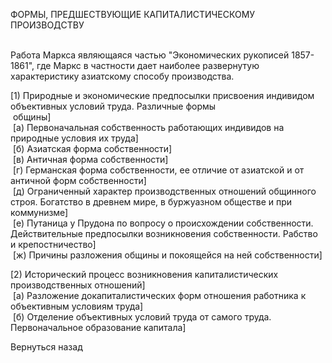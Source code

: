 
ФОРМЫ, ПРЕДШЕСТВУЮЩИЕ КАПИТАЛИСТИЧЕСКОМУ ПРОИЗВОДСТВУ  
 

Работа Маркса являющаяся частью "Экономических рукописей 1857-1861", где Маркс в частности дает наиболее развернутую характеристику азиатскому способу производства.

[1) Природные и экономические предпосылки присвоения индивидом объективных условий труда. Различные формы  
 общины]  
 [a) Первоначальная собственность работающих индивидов на природные условия их труда]  
 [б) Азиатская форма собственности]  
 [в) Античная форма собственности]  
 [г) Германская форма собственности, ее отличие от азиатской и от античной форм собственности]  
 [д) Ограниченный характер производственных отношений общинного строя. Богатство в древнем мире, в буржуазном обществе и при коммунизме]  
 [е) Путаница у Прудона по вопросу о происхождении собственности. Действительные предпосылки возникновения собственности. Рабство и крепостничество]  
 [ж) Причины разложения общины и покоящейся на ней собственности] 

[2) Исторический процесс возникновения капиталистических производственных отношений]  
 [а) Разложение докапиталистических форм отношения работника к объективным условиям труда]  
 [б) Отделение объективных условий труда от самого труда. Первоначальное образование капитала]  

Вернуться назад